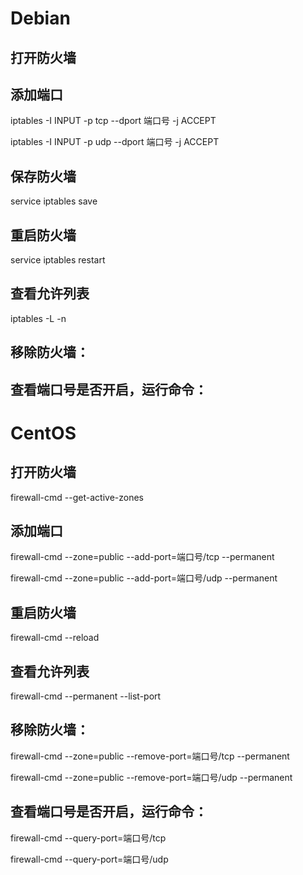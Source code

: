 # Debian

## 打开防火墙

## 添加端口

iptables -I INPUT -p tcp --dport 端口号 -j ACCEPT

iptables -I INPUT -p udp --dport 端口号 -j ACCEPT

## 保存防火墙

service iptables save

## 重启防火墙

service iptables restart

## 查看允许列表

iptables -L -n

## 移除防火墙：

## 查看端口号是否开启，运行命令：

# CentOS

## 打开防火墙

firewall-cmd --get-active-zones

## 添加端口

firewall-cmd --zone=public --add-port=端口号/tcp --permanent

firewall-cmd --zone=public --add-port=端口号/udp --permanent

## 重启防火墙

firewall-cmd --reload

## 查看允许列表

firewall-cmd --permanent --list-port

## 移除防火墙：

firewall-cmd --zone=public --remove-port=端口号/tcp --permanent

firewall-cmd --zone=public --remove-port=端口号/udp --permanent

## 查看端口号是否开启，运行命令：

firewall-cmd --query-port=端口号/tcp

firewall-cmd --query-port=端口号/udp
